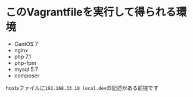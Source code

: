 # このVagrantfileを実行して得られる環境

* CentOS 7
* nginx
* php 7.1
* php-fpm
* mysql 5.7
* composer

hostsファイルに`192.168.33.10 local.dev`の記述がある前提です
